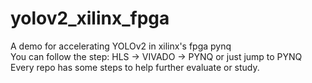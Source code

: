 # yolov2_xilinx_fpga
A demo for accelerating YOLOv2 in xilinx's fpga pynq  
You can follow the step: HLS -> VIVADO -> PYNQ or just jump to PYNQ  
Every repo has some steps to help further evaluate or study.
